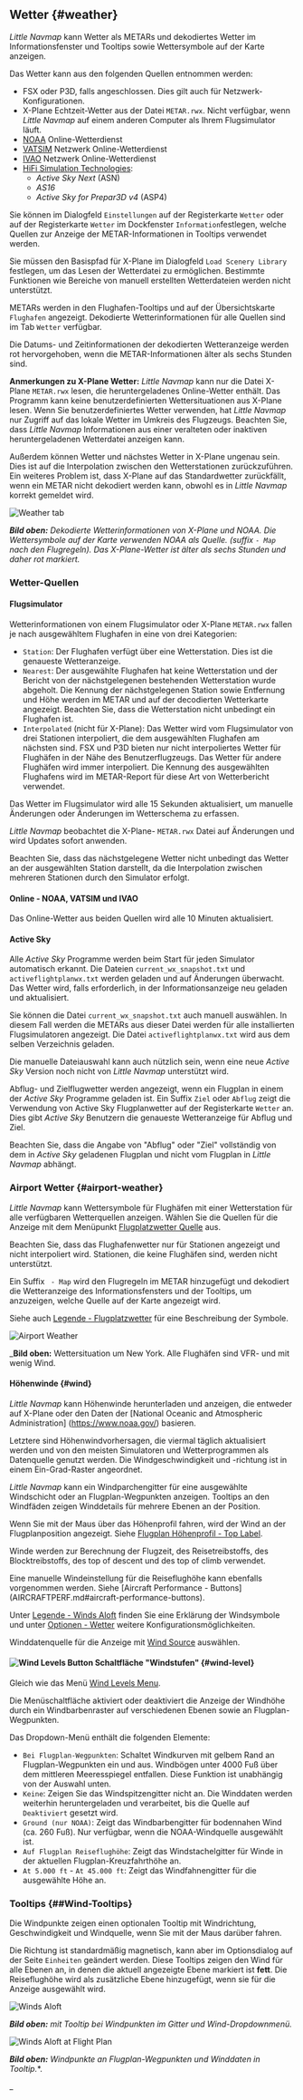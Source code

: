 ## Wetter {#weather}

_Little Navmap_ kann Wetter als METARs und dekodiertes Wetter im Informationsfenster und Tooltips sowie Wettersymbole auf der Karte anzeigen.

Das Wetter kann aus den folgenden Quellen entnommen werden:

* FSX oder P3D, falls angeschlossen. Dies gilt auch für Netzwerk-Konfigurationen.
* X-Plane Echtzeit-Wetter aus der Datei `METAR.rwx`. Nicht verfügbar, wenn _Little Navmap_ auf einem anderen Computer als Ihrem Flugsimulator läuft.
* [NOAA](https://www.weather.gov) Online-Wetterdienst
* [VATSIM](https://www.vatsim.net) Netzwerk Online-Wetterdienst
* [IVAO](https://www.ivao.aero) Netzwerk Online-Wetterdienst
* [HiFi Simulation Technologies](http://www.hifisimtech.com):
  * _Active Sky Next_ (ASN)
  * _AS16_
  * _Active Sky for Prepar3D v4_ (ASP4)

Sie können im Dialogfeld `Einstellungen` auf der Registerkarte `Wetter` oder auf der Registerkarte `Wetter` im Dockfenster `Information`festlegen, welche Quellen zur Anzeige der METAR-Informationen in Tooltips verwendet werden.

Sie müssen den Basispfad für X-Plane im Dialogfeld `Load Scenery Library` festlegen, um das Lesen der Wetterdatei zu ermöglichen. Bestimmte Funktionen wie Bereiche von manuell erstellten Wetterdateien werden nicht unterstützt.

METARs werden in den Flughafen-Tooltips und auf der Übersichtskarte `Flughafen` angezeigt. Dekodierte Wetterinformationen für alle Quellen sind im Tab `Wetter` verfügbar.

Die Datums- und Zeitinformationen der dekodierten Wetteranzeige werden rot hervorgehoben, wenn die METAR-Informationen älter als sechs Stunden sind.

**Anmerkungen zu X-Plane Wetter:**
*Little Navmap* kann nur die Datei X-Plane `METAR.rwx` lesen, die heruntergeladenes Online-Wetter enthält. Das Programm kann keine benutzerdefinierten Wettersituationen aus X-Plane lesen. Wenn Sie benutzerdefiniertes Wetter verwenden, hat *Little Navmap* nur Zugriff auf das lokale Wetter im Umkreis des Flugzeugs. Beachten Sie, dass *Little Navmap* Informationen aus einer veralteten oder inaktiven heruntergeladenen Wetterdatei anzeigen kann.

Außerdem können Wetter und nächstes Wetter in X-Plane ungenau sein. Dies ist auf die Interpolation zwischen den Wetterstationen zurückzuführen. Ein weiteres Problem ist, dass X-Plane auf das Standardwetter zurückfällt, wenn ein METAR nicht dekodiert werden kann, obwohl es in _Little Navmap_ korrekt gemeldet wird.

![Weather tab](../images/weather.jpg "Weather tab")

_**Bild oben:** Dekodierte Wetterinformationen von X-Plane und NOAA. Die Wettersymbole auf der Karte verwenden NOAA als Quelle. (suffix _`- Map`_ nach den Flugregeln). Das X-Plane-Wetter ist älter als sechs Stunden und daher rot markiert._

### Wetter-Quellen

#### Flugsimulator

Wetterinformationen von einem Flugsimulator oder X-Plane `METAR.rwx` fallen je nach ausgewähltem Flughafen in eine von drei Kategorien:

* `Station`: Der Flughafen verfügt über eine Wetterstation. Dies ist die genaueste Wetteranzeige.
* `Nearest`: Der ausgewählte Flughafen hat keine Wetterstation und der Bericht von der nächstgelegenen bestehenden Wetterstation wurde abgeholt. Die Kennung der nächstgelegenen Station sowie Entfernung und Höhe werden im METAR und auf der decodierten Wetterkarte angezeigt. Beachten Sie, dass die Wetterstation nicht unbedingt ein Flughafen ist.
* `Interpolated` (nicht für X-Plane): Das Wetter wird vom Flugsimulator von drei Stationen  interpoliert, die dem ausgewählten Flughafen am nächsten sind. FSX und P3D bieten nur nicht interpoliertes Wetter für Flughäfen in der Nähe des Benutzerflugzeugs. Das Wetter für andere Flughäfen wird immer interpoliert. Die Kennung des ausgewählten Flughafens wird im METAR-Report für diese Art von Wetterbericht verwendet.

Das Wetter im Flugsimulator wird alle 15 Sekunden aktualisiert, um manuelle Änderungen oder Änderungen im Wetterschema zu erfassen.

*Little Navmap* beobachtet die X-Plane- `METAR.rwx` Datei auf Änderungen und wird Updates sofort anwenden.

Beachten Sie, dass das nächstgelegene Wetter nicht unbedingt das Wetter an der ausgewählten Station darstellt, da die Interpolation zwischen mehreren Stationen durch den Simulator erfolgt.

#### Online - NOAA, VATSIM und IVAO

Das Online-Wetter aus beiden Quellen wird alle 10 Minuten aktualisiert.

#### Active Sky

Alle _Active Sky_ Programme werden beim Start für jeden Simulator automatisch erkannt.
Die Dateien `current_wx_snapshot.txt` und `activeflightplanwx.txt` werden geladen und auf Änderungen überwacht. Das Wetter wird,  falls erforderlich, in der Informationsanzeige neu geladen und aktualisiert.

Sie können die Datei `current_wx_snapshot.txt` auch manuell auswählen. In diesem Fall werden die METARs aus dieser Datei werden für alle installierten Flugsimulatoren angezeigt. Die Datei `activeflightplanwx.txt` wird aus dem selben Verzeichnis geladen.

Die manuelle Dateiauswahl kann auch nützlich sein, wenn eine neue _Active Sky_ Version noch nicht von _Little Navmap_ unterstützt wird.

Abflug- und Zielflugwetter werden angezeigt, wenn ein Flugplan in einem der  _Active Sky_  Programme geladen ist. Ein Suffix `Ziel` oder `Abflug` zeigt die Verwendung von Active Sky Flugplanwetter auf der Registerkarte `Wetter` an. Dies gibt _Active Sky_ Benutzern die genaueste Wetteranzeige für Abflug und Ziel.

Beachten Sie, dass die Angabe von "Abflug" oder "Ziel" vollständig von dem in _Active Sky_  geladenen Flugplan und nicht vom Flugplan in _Little Navmap_ abhängt.

### Airport Wetter {#airport-weather}

_Little Navmap_ kann Wettersymbole für Flughäfen mit einer Wetterstation für alle verfügbaren Wetterquellen anzeigen. Wählen Sie die Quellen für die Anzeige mit dem Menüpunkt [Flugplatzwetter Quelle](MENUS.md#airport-weather-source) aus.

Beachten Sie, dass das Flughafenwetter nur für Stationen angezeigt und nicht interpoliert wird. Stationen, die keine Flughäfen sind, werden nicht unterstützt.

Ein Suffix ` - Map` wird den Flugregeln im METAR hinzugefügt und dekodiert die Wetteranzeige des Informationsfensters und der Tooltips, um anzuzeigen, welche Quelle auf der Karte angezeigt wird.


Siehe auch [Legende - Flugplatzwetter](LEGEND.md#airport-weather) für eine Beschreibung der Symbole.

![Airport Weather](../images/weather_map.jpg "Weather tab")

_**Bild oben:** Wettersituation um New York. Alle Flughäfen sind VFR- und mit wenig Wind.

#### Höhenwinde {#wind}

_Little Navmap_ kann Höhenwinde herunterladen und anzeigen, die entweder auf X-Plane oder den Daten der [National Oceanic and Atmospheric Administration] (https://www.noaa.gov/) basieren.

Letztere sind Höhenwindvorhersagen, die viermal täglich aktualisiert werden und von den meisten Simulatoren und Wetterprogrammen als Datenquelle genutzt werden. Die Windgeschwindigkeit und -richtung ist in einem Ein-Grad-Raster angeordnet.

_Little Navmap_ kann ein Windparchengitter für eine ausgewählte Windschicht oder an Flugplan-Wegpunkten anzeigen. Tooltips an den Windfäden zeigen Winddetails für mehrere Ebenen an der Position.

Wenn Sie mit der Maus über das Höhenprofil fahren, wird der Wind an der Flugplanposition angezeigt. Siehe [Flugplan Höhenprofil - Top Label](PROFILE.md#top-label).

Winde werden zur Berechnung der Flugzeit, des Reisetreibstoffs, des Blocktreibstoffs, des top of descent und des top of climb verwendet.

Eine manuelle Windeinstellung für die Reiseflughöhe kann ebenfalls vorgenommen werden. Siehe [Aircraft Performance - Buttons] (AIRCRAFTPERF.md#aircraft-performance-buttons).

Unter [Legende - Winds Aloft](LEGEND.md#high-alt-wind) finden Sie eine Erklärung der Windsymbole und unter [Optionen - Wetter](OPTIONS.md#weather) weitere Konfigurationsmöglichkeiten.

Winddatenquelle für die Anzeige mit [Wind Source](MENUS.md#wind-source) auswählen.

#### ![Wind Levels Button](../images/icons/wind.png "Wind Levels Button") Schaltfläche "Windstufen" {#wind-level}

Gleich wie das Menü [Wind Levels Menu](MENUS.md#wind-levels).

Die Menüschaltfläche aktiviert oder deaktiviert die Anzeige der Windhöhe durch ein Windbarbenraster auf verschiedenen Ebenen sowie an Flugplan-Wegpunkten.

Das Dropdown-Menü enthält die folgenden Elemente:

* `Bei Flugplan-Wegpunkten`: Schaltet Windkurven mit gelbem Rand an Flugplan-Wegpunkten ein und aus. Windbögen unter 4000 Fuß über dem mittleren Meeresspiegel entfallen. Diese Funktion ist unabhängig von der Auswahl unten.
* `Keine`: Zeigen Sie das Windspitzengitter nicht an. Die Winddaten werden weiterhin heruntergeladen und verarbeitet, bis die Quelle auf `Deaktiviert` gesetzt wird.
* `Ground (nur NOAA)`: Zeigt das Windbarbengitter für bodennahen Wind (ca. 260 Fuß). Nur verfügbar, wenn die NOAA-Windquelle ausgewählt ist.
* `Auf Flugplan Reiseflughöhe`: Zeigt das Windstachelgitter für Winde in der aktuellen Flugplan-Kreuzfahrthöhe an.
* `At 5.000 ft` - `At 45.000 ft`: Zeigt das Windfahnengitter für die ausgewählte Höhe an.

### Tooltips {##Wind-Tooltips}

Die Windpunkte zeigen einen optionalen Tooltip mit Windrichtung, Geschwindigkeit und Windquelle, wenn Sie mit der Maus darüber fahren.

Die Richtung ist standardmäßig magnetisch, kann aber im Optionsdialog auf der Seite `Einheiten` geändert werden. Diese Tooltips zeigen den Wind für alle Ebenen an, in denen die aktuell angezeigte Ebene markiert ist **fett**. Die Reiseflughöhe wird als zusätzliche Ebene hinzugefügt, wenn sie für die Anzeige ausgewählt wird.

![Winds Aloft](../images/wind.jpg "Winds Aloft")

_**Bild oben:** mit Tooltip bei Windpunkten im Gitter und Wind-Dropdownmenü._

![Winds Aloft at Flight Plan](.../images/wind_route.jpg "Winds Aloft at Flight Plan")

_**Bild oben:** Windpunkte an Flugplan-Wegpunkten und Winddaten in Tooltip._*.




_
